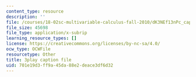 ```yaml
---
content_type: resource
description: ''
file: /courses/18-02sc-multivariable-calculus-fall-2010/dK3NEf13nPc_captions.vtt
file_size: 45698
file_type: application/x-subrip
learning_resource_types: []
license: https://creativecommons.org/licenses/by-nc-sa/4.0/
ocw_type: OCWFile
resourcetype: Other
title: 3play caption file
uid: 701e19d3-ff9a-45da-88e2-deace3df6d32
---
```

